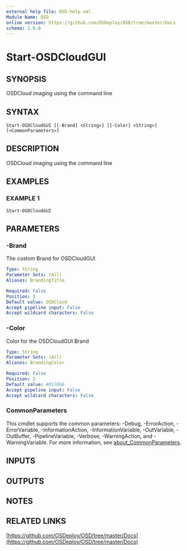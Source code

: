 ```yaml
---
external help file: OSD-help.xml
Module Name: OSD
online version: https://github.com/OSDeploy/OSD/tree/master/Docs
schema: 2.0.0
---
```


# Start-OSDCloudGUI

## SYNOPSIS
OSDCloud imaging using the command line

## SYNTAX

```
Start-OSDCloudGUI [[-Brand] <String>] [[-Color] <String>] [<CommonParameters>]
```

## DESCRIPTION
OSDCloud imaging using the command line

## EXAMPLES

### EXAMPLE 1
```
Start-OSDCloudGUI
```

## PARAMETERS

### -Brand
The custom Brand for OSDCloudGUI

```yaml
Type: String
Parameter Sets: (All)
Aliases: BrandingTitle

Required: False
Position: 1
Default value: OSDCloud
Accept pipeline input: False
Accept wildcard characters: False
```

### -Color
Color for the OSDCloudGUI Brand

```yaml
Type: String
Parameter Sets: (All)
Aliases: BrandingColor

Required: False
Position: 2
Default value: #01786A
Accept pipeline input: False
Accept wildcard characters: False
```

### CommonParameters
This cmdlet supports the common parameters: -Debug, -ErrorAction, -ErrorVariable, -InformationAction, -InformationVariable, -OutVariable, -OutBuffer, -PipelineVariable, -Verbose, -WarningAction, and -WarningVariable. For more information, see [about_CommonParameters](http://go.microsoft.com/fwlink/?LinkID=113216).

## INPUTS

## OUTPUTS

## NOTES

## RELATED LINKS

[https://github.com/OSDeploy/OSD/tree/master/Docs](https://github.com/OSDeploy/OSD/tree/master/Docs)

